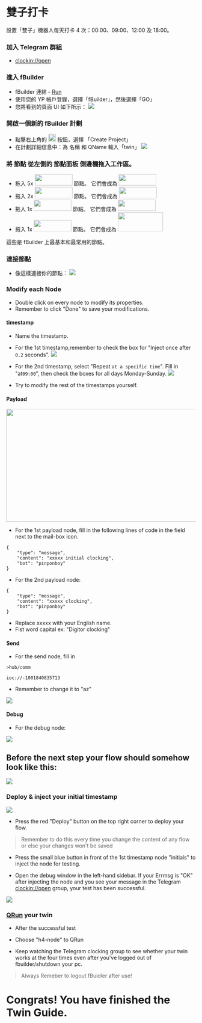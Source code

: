 # 雙子打卡
設置「雙子」機器人每天打卡 4 次：00:00、09:00、12:00 及 18:00。

### 加入 Telegram 群組
* [clockin://open](https://t.me/clockin_open)

### 進入 fBuilder
* fBuilder 連結 - [Run](https://run.ypcloud.com)
* 使用您的 YP 帳戶登錄，選擇「fBuilder」，然後選擇「GO」
* 您將看到的頁面 UI 如下所示： 
[<img src="https://i.imgur.com/i8YrWeI.jpg">](https://run.ypcloud.com)

### 開啟一個新的 fBuilder 計劃
* 點擊右上角的 <img src="https://i.imgur.com/66dK5wO.png" width=20 height=20> 按鈕，選擇 「Create Project」
* 在計劃詳細信息中：為 名稱 和 QName 輸入「twin」
[<img src="https://i.imgur.com/jspv6Fy.png">](https://run.ypcloud.com)

### 將 節點 從左側的 節點面板 側邊欄拖入工作區。
* 拖入 5x [<img src="https://i.imgur.com/dcq5SnC.png" width=100 height=30>](https://run.ypcloud.com) 節點。 它們會成為 [<img src="https://i.imgur.com/UOdTwVI.png" width=100 height=30>](https://run.ypcloud.com)
* 拖入 2x [<img src="https://i.imgur.com/Qzisc1K.png" width=100 height=30>](https://run.ypcloud.com) 節點。 它們會成為 [<img src="https://i.imgur.com/hpUnuGs.png" width=100 height=30>](https://run.ypcloud.com)
* 拖入 1x [<img src="https://i.imgur.com/1664YQI.png" width=100 height=30>](https://run.ypcloud.com) 節點。 它們會成為 [<img src="https://i.imgur.com/BUNoE2p.png" width=100 height=30>](https://run.ypcloud.com)
* 拖入 1x [<img src="https://i.imgur.com/6vCZIev.png" width=100 height=30>](https://run.ypcloud.com) 節點。 它們會成為 [<img src="https://i.imgur.com/ocPKneJ.png" width=120 height=50>](https://run.ypcloud.com)

這些是 fBuilder 上最基本和最常用的節點。

### 連接節點
* 像這樣連接你的節點：
[<img src="https://i.imgur.com/uDfxHLv.png">](https://run.ypcloud.com)
 
### Modify each Node

* Double click on every node to modify its properties.
* Remember to click "Done" to save your modifications. 

#### timestamp

* Name the timestamp.
* For the 1st timestamp,remember to check the box for "Inject once after `0.2` seconds".
[<img src="https://i.imgur.com/XSxu5vX.png">](https://run.ypcloud.com)


* For the 2nd timestamp, select "Repeat `at a specific time`". Fill in "at`09:00`", then check the boxes for all days Monday-Sunday.
[<img src="https://i.imgur.com/kAmxGdU.png">](https://run.ypcloud.com)

* Try to modify the rest of the timestamps yourself.

#### Payload

[<img src="https://i.imgur.com/1M8lEsY.png" width=700 height=300>](https://run.ypcloud.com)

* For the 1st payload node, fill in the following lines of code in the field next to the mail-box icon.

```
{
    "type": "message", 
    "content": "xxxxx initial clocking", 
    "bot": "pinponboy"
}
```

* For the 2nd payload node:

```
{
    "type": "message", 
    "content": "xxxxx clocking", 
    "bot": "pinponboy"
}
```

* Replace xxxxx with your English name.
* Fist word capital ex: "Digitor clocking"

#### Send

* For the send node, fill in

```
>hub/comm
```
```
ioc://-1001840835713
```

* Remember to change it to "az"

[<img src="https://i.imgur.com/MwtSk1g.jpg">](https://run.ypcloud.com)

#### Debug

* For the debug node:

[<img src="https://i.imgur.com/4EayyVC.png">](https://run.ypcloud.com)

## Before the next step your flow should somehow look like this:

[<img src="https://i.imgur.com/DS4ZGwy.png">](https://run.ypcloud.com)


### Deploy & inject your initial timestamp 

[<img src="https://i.imgur.com/Q6b3Ljd.png">](https://run.ypcloud.com)

* Press the red "Deploy" button on the top right corner to deploy your flow. 
> Remember to do this every time you change the content of any flow or else your changes won't be saved

* Press the small blue button in front of the 1st timestamp node "initials" to inject the node for testing.

* Open the debug window in the left-hand sidebar. If your Errmsg is "OK" after injecting the node and you see your message in the Telegram [clockin://open](https://t.me/clockin_open) group, your test has been successful.

[<img src="https://i.imgur.com/TBBg4ZD.png">](https://run.ypcloud.com)

### [QRun](https://github.com/motebus/ultrabook/blob/main/Ultranet%20Apps/fBuilder/qrun.md) your twin
* After the successful test

* Choose "h4-node" to QRun

* Keep watching the Telegram clocking group to see whether your twin works at the four times even after you've logged out of fbuilder/shutdown your pc. 

> Always Remeber to logout fBuidler after use!

# Congrats! You have finished the Twin Guide.
